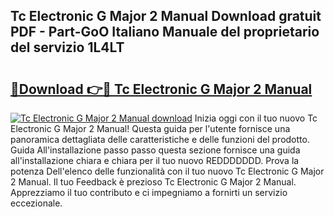 ## Tc Electronic G Major 2 Manual Download gratuit PDF - Part-GoO Italiano Manuale del proprietario del servizio 1L4LT

# <h2><a href="http://dfg8m4k.blite.top/?on=Tc+Electronic+G+Major+2+Manual">🔗Download 👉🔴 Tc Electronic G Major 2 Manual</a></h2>

[![Tc Electronic G Major 2 Manual download](https://i.imgur.com/lujVjoI.png)](http://dfg8m4k.blite.top/?on=Tc+Electronic+G+Major+2+Manual)
Inizia oggi con il tuo nuovo Tc Electronic G Major 2 Manual! Questa guida per l'utente fornisce una panoramica dettagliata delle caratteristiche e delle funzioni del prodotto. Guida All'installazione passo passo questa sezione fornisce una guida all'installazione chiara e chiara per il tuo nuovo REDDDDDDD. Prova la potenza Dell'elenco delle funzionalità con il tuo nuovo Tc Electronic G Major 2 Manual. Il tuo Feedback è prezioso Tc Electronic G Major 2 Manual. Apprezziamo il tuo contributo e ci impegniamo a fornirti un servizio eccezionale.
